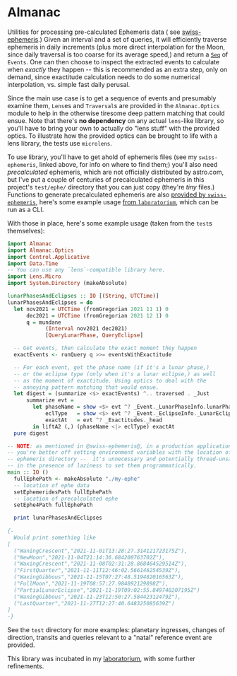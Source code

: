 # Almanac

Utilities for processing pre-calculated Ephemeris data (
see [swiss-ephemeris](https://github.com/lfborjas/swiss-ephemeris).) 
Given an interval and a set of queries, it will efficiently traverse ephemeris in daily
increments (plus more direct interpolation for the Moon, since daily
traversal is too coarse for its average speed,) and return a [`Seq`](https://hackage.haskell.org/package/containers)
of `Events`. One can then choose to inspect the extracted events to calculate when _exactly_
they happen -- this is recommended as an extra step, only on demand, since exactitude calculation
needs to do some numerical interpolation, vs. simple fast daily perusal.

Since the main use case is to get a sequence of events and presumably examine them, `Lens`es and `Traversal`s are
provided in the `Almanac.Optics` module to help in the otherwise tiresome deep pattern matching that could ensue. 
Note that there's **no dependency** on any actual `lens`-like library, so you'll have to bring your own to actually do "lens stuff" with the provided optics. To illustrate how the provided optics can be brought to life with a lens library, the tests use `microlens`.


To use library, you'll have to get ahold of ephemeris files (see my `swiss-ephemeris`, linked
above, for info on where to find them;) you'll also need _precalculated_ ephemeris, which
are not officially distributed by astro.com, but I've put a couple of centuries of precalculated
ephemeris in this project's `test/ephe/` directory that you can just copy (they're _tiny_ files.) Functions to generate
precalculated ephemeris are also [provided by `swiss-ephemeris`](https://hackage.haskell.org/package/swiss-ephemeris-1.4.0.0/docs/SwissEphemeris-Precalculated.html#g:9), here's some example usage
[from `laboratorium`](https://github.com/natal-chart/laboratorium/blob/56bb1be81dc8ce0b7f5ee44f0b0d269f50ef59a2/src/PrecalculatedEphemeris.hs#L19-L31), which can be run as a CLI.

With those in place, here's some example usage (taken from the `test`s themselves):

```haskell
import Almanac
import Almanac.Optics
import Control.Applicative 
import Data.Time 
-- You can use any `lens`-compatible library here.
import Lens.Micro
import System.Directory (makeAbsolute)

lunarPhasesAndEclipses :: IO [(String, UTCTime)]
lunarPhasesAndEclipses = do
  let nov2021 = UTCTime (fromGregorian 2021 11 1) 0
      dec2021 = UTCTime (fromGregorian 2021 12 1) 0
      q = mundane
            (Interval nov2021 dec2021)
            [QueryLunarPhase, QueryEclipse] 

  -- Get events, then calculate the exact moment they happen
  exactEvents <- runQuery q >>= eventsWithExactitude

  -- For each event, get the phase name (if it's a lunar phase,)
  -- or the eclipse type (only when it's a lunar eclipse,) as well
  -- as the moment of exactitude. Using optics to deal with the
  -- annoying pattern matching that would ensue.
  let digest = (summarize <$> exactEvents) ^.. traversed . _Just
      summarize evt = 
        let phaseName = show <$> evt ^? _Event._LunarPhaseInfo.lunarPhaseNameL
            eclType   = show <$> evt ^? _Event._EclipseInfo._LunarEclipseType
            exactAt   = evt ^? _Exactitudes._head
        in liftA2 (,) (phaseName <|> eclType) exactAt
  pure digest  

-- NOTE: as mentioned in @swiss-ephemeris@, in a production application
-- you're better off setting environment variables with the location of the
-- ephemeris directory --  it's unnecessary and potentially thread-unsafe
-- in the presence of laziness to set them programmatically.
main :: IO ()
  fullEphePath <- makeAbsolute "./my-ephe"
  -- location of ephe data
  setEphemeridesPath fullEphePath
  -- location of precalculated ephe
  setEphe4Path fullEphePath

  print lunarPhasesAndEclipses
  
{- 
  Would print something like 
[
  ("WaningCrescent","2021-11-01T13:28:27.314121723175Z"),
  ("NewMoon","2021-11-04T21:14:36.684200763702Z"),
  ("WaxingCrescent","2021-11-08T02:31:28.868464529514Z"),
  ("FirstQuarter","2021-11-11T12:46:02.566146254539Z"),
  ("WaxingGibbous","2021-11-15T07:27:48.519482016563Z"),
  ("FullMoon","2021-11-19T08:57:27.984892129898Z"),
  ("PartialLunarEclipse","2021-11-19T09:02:55.849740207195Z")
  ("WaningGibbous","2021-11-23T12:50:27.58442312479Z"),
  ("LastQuarter","2021-11-27T12:27:40.648325085639Z")
]
-}
```

See the `test` directory for more examples: planetary ingresses, changes of direction, transits and queries
relevant to a "natal" reference event are provided.

This library was incubated in my 
[laboratorium](https://natal-chart/laboratorium), with some further refinements.
